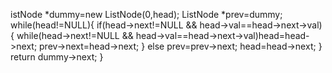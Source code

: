 istNode *dummy=new ListNode(0,head);
ListNode *prev=dummy;
while(head!=NULL){
if(head->next!=NULL && head->val==head->next->val){
while(head->next!=NULL && head->val==head->next->val)head=head->next;
prev->next=head->next;
}
else prev=prev->next;
head=head->next;
}
return dummy->next;
}